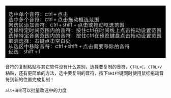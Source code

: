 ![](../attachments/938c270229c072de85efc5a9c60469ee.png)

音符的复制粘贴与其它软件没有什么差别，选择要复制的音符，`CTRL+C`，`CTRL+V`粘贴，还有更简单的方法，选中要复制的音符，按下`SHIFT`键同时使用鼠标拖动音符到新的位置完成复制！

`alt+滑轮`可以批量改选中的力度
